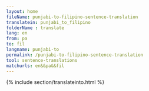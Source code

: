 ```yaml
---
layout: home
fileName: punjabi-to-filipino-sentence-translation
translatein: punjabi_to_filipino
folderName : translate
lang: en
from: pa
to: fil
langname: punjabi-to
permalink: /punjabi-to-filipino-sentence-translation
tool: sentence-translations
matchurls: en&&pa&&fil
---
```

{% include section/translateinto.html %}
